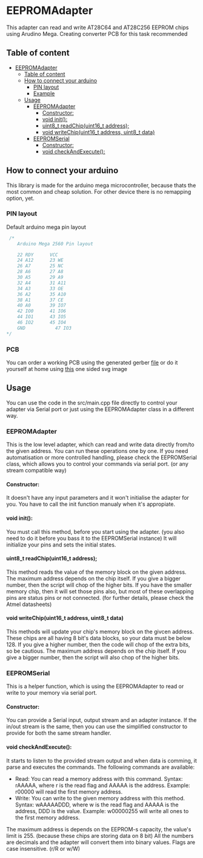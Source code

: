 # EEPROMAdapter

This adapter can read and write AT28C64 and AT28C256 EEPROM chips using Arudino Mega. Creating converter PCB for this task recommended

## Table of content

- [EEPROMAdapter](#eepromadapter)
  - [Table of content](#table-of-content)
  - [How to connect your arduino](#how-to-connect-your-arduino)
    - [PIN layout](#pin-layout)
    - [Example](#example)
  - [Usage](#usage)
    - [EEPROMAdapter](#eepromadapter-1)
      - [Constructor:](#constructor)
      - [void init():](#void-init)
      - [uint8_t readChip(uint16_t address);](#uint8t-readchipuint16t-address)
      - [void writeChip(uint16_t address, uint8_t data)](#void-writechipuint16t-address-uint8t-data)
    - [EEPROMSerial](#eepromserial)
      - [Constructor:](#constructor-1)
      - [void checkAndExecute():](#void-checkandexecute)

## How to connect your arduino

This library is made for the arduino mega microcontroller, because thats the most common and cheap solution. For other device there is no remapping option, yet.

### PIN layout

Default arduino mega pin layout

```c
 /*
    Arduino Mega 2560 Pin layout

    22 RDY		VCC
    24 A12  	23 WE
    26 A7 	 	25 NC
    28 A6 		27 A8
    30 A5 		29 A9
    32 A4 		31 A11
    34 A3 		33 OE
    36 A2 		35 A10
    38 A1 		37 CE
    40 A0 		39 IO7
    42 IO0 		41 IO6
    44 IO1 		43 IO5
    46 IO2		45 IO4
    GND			  47 IO3
*/
```

### PCB

You can order a working PCB using the generated gerber [file](./files/Gerber_PCB.zip) or do it yourself at home using [this](./files/SingleSide_PCB.svg) one sided svg image

## Usage

You can use the code in the src/main.cpp file directly to control your adapter via Serial port or just using the EEPROMAdapter class in a different way.

### EEPROMAdapter

This is the low level adapter, which can read and write data directly from/to the given address. You can run these operations one by one. If you need automatisation or more controlled handling, please check the EEPROMSerial class, which allows you to control your commands via serial port. (or any stream compatible way)

#### Constructor:

It doesn't have any input parameters and it won't initialise the adapter for you. You have to call the init function manualy when it's appropiate.

#### void init():

You must call this method, before you start using the adapter. (you also need to do it before you bass it to the EEPROMSerial instance) It will initialize your pins and sets the initial states.

#### uint8_t readChip(uint16_t address);

This method reads the value of the memory block on the given address. The maximum address depends on the chip itself. If you give a bigger number, then the script will chop of the higher bits. If you have the smaller memory chip, then it will set those pins also, but most of these overlapping pins are status pins or not connected. (for further details, please check the Atmel datasheets)

#### void writeChip(uint16_t address, uint8_t data)

This methods will update your chip's memory block on the givcen address. These chips are all having 8 bit's data blocks, so your data must be below 128. If you give a higher number, then the code will chop of the extra bits, so be cautious. The maximum address depends on the chip itself. If you give a bigger number, then the script will also chop of the higher bits.

### EEPROMSerial

This is a helper function, which is using the EEPROMAdapter to read or write to your memory via serial port.

#### Constructor:

You can provide a Serial input, output stream and an adapter instance. If the in/out stream is the same, then you can use the simplified constructor to provide for both the same stream handler.

#### void checkAndExecute():

It starts to listen to the provided stream output and when data is comming, it parse and executes the commands. The following commands are available:

- Read: You can read a memory address with this command. Syntax: rAAAAA, where r is the read flag and AAAAA is the address. Example: r00000 will read the first memory address.
- Write: You can write to the given memory address with this method. Syntax: wAAAAADDD, where w is the read flag and AAAAA is the address, DDD is the value. Example: w00000255 will write all ones to the first memory address.

The maximum address is depends on the EEPROM-s capacity, the value's limit is 255. (because these chips are storing data on 8 bit) All the numbers are decimals and the adapter will convert them into binary values. Flags are case insensitive. (r/R or w/W)
